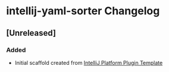 <!-- Keep a Changelog guide -> https://keepachangelog.com -->

# intellij-yaml-sorter Changelog

## [Unreleased]
### Added
- Initial scaffold created from [IntelliJ Platform Plugin Template](https://github.com/JetBrains/intellij-platform-plugin-template)
